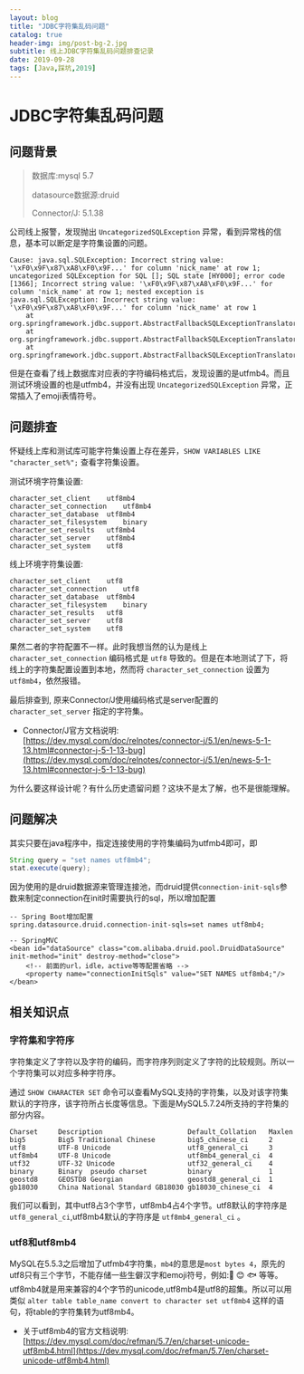 ```yaml
---
layout: blog
title: "JDBC字符集乱码问题"
catalog: true
header-img: img/post-bg-2.jpg
subtitle: 线上JDBC字符集乱码问题排查记录
date: 2019-09-28
tags: [Java,踩坑,2019]
---
```

# JDBC字符集乱码问题

## 问题背景

> 数据库:mysql 5.7
>
> datasource数据源:druid
>
> Connector/J: 5.1.38

公司线上报警，发现抛出 `UncategorizedSQLException` 异常，看到异常栈的信息，基本可以断定是字符集设置的问题。
```
Cause: java.sql.SQLException: Incorrect string value: '\xF0\x9F\x87\xA8\xF0\x9F...' for column 'nick_name' at row 1; uncategorized SQLException for SQL []; SQL state [HY000]; error code [1366]; Incorrect string value: '\xF0\x9F\x87\xA8\xF0\x9F...' for column 'nick_name' at row 1; nested exception is java.sql.SQLException: Incorrect string value: '\xF0\x9F\x87\xA8\xF0\x9F...' for column 'nick_name' at row 1
    at org.springframework.jdbc.support.AbstractFallbackSQLExceptionTranslator.translate(AbstractFallbackSQLExceptionTranslator.java:84)
    at org.springframework.jdbc.support.AbstractFallbackSQLExceptionTranslator.translate(AbstractFallbackSQLExceptionTranslator.java:81)
    at org.springframework.jdbc.support.AbstractFallbackSQLExceptionTranslator.translate(AbstractFallbackSQLExceptionTranslator.java:81)
```
但是在查看了线上数据库对应表的字符编码格式后，发现设置的是utfmb4。而且测试环境设置的也是utfmb4，并没有出现 `UncategorizedSQLException` 异常，正常插入了emoji表情符号。


## 问题排查
怀疑线上库和测试库可能字符集设置上存在差异，`SHOW VARIABLES LIKE "character_set%";` 查看字符集设置。

测试环境字符集设置:

```
character_set_client	utf8mb4
character_set_connection	utf8mb4
character_set_database	utf8mb4
character_set_filesystem	binary
character_set_results	utf8mb4
character_set_server	utf8mb4
character_set_system	utf8
```

线上环境字符集设置:
```
character_set_client	utf8
character_set_connection	utf8
character_set_database	utf8mb4
character_set_filesystem	binary
character_set_results	utf8
character_set_server	utf8
character_set_system	utf8
```
果然二者的字符配置不一样。此时我想当然的认为是线上 `character_set_connection` 编码格式是 `utf8` 导致的。但是在本地测试了下，将线上的字符集配置设置到本地，然而将 `character_set_connection` 设置为 `utf8mb4`，依然报错。

最后排查到, 原来Connector/J使用编码格式是server配置的 `character_set_server` 指定的字符集。
+  Connector/J官方文档说明:  [https://dev.mysql.com/doc/relnotes/connector-j/5.1/en/news-5-1-13.html#connector-j-5-1-13-bug](https://dev.mysql.com/doc/relnotes/connector-j/5.1/en/news-5-1-13.html#connector-j-5-1-13-bug)

为什么要这样设计呢？有什么历史遗留问题？这块不是太了解，也不是很能理解。

## 问题解决
其实只要在java程序中，指定连接使用的字符集编码为utfmb4即可，即

```java
String query = "set names utf8mb4";
stat.execute(query);
```
因为使用的是druid数据源来管理连接池，而druid提供`connection-init-sqls`参数来制定connection在init时需要执行的sql，所以增加配置
```
-- Spring Boot增加配置
spring.datasource.druid.connection-init-sqls=set names utf8mb4;

-- SpringMVC
<bean id="dataSource" class="com.alibaba.druid.pool.DruidDataSource" init-method="init" destroy-method="close">
    <!-- 前面的url，idle，active等等配置省略 -->
    <property name="connectionInitSqls" value="SET NAMES utf8mb4;"/>
</bean>
```

## 相关知识点
### 字符集和字符序
字符集定义了字符以及字符的编码，而字符序列则定义了字符的比较规则。所以一个字符集可以对应多种字符序。

通过 `SHOW CHARACTER SET` 命令可以查看MySQL支持的字符集，以及对该字符集默认的字符序，该字符所占长度等信息。下面是MySQL5.7.24所支持的字符集的部分内容。
```
Charset     Description                     Default_Collation   Maxlen
big5        Big5 Traditional Chinese        big5_chinese_ci     2
utf8        UTF-8 Unicode                   utf8_general_ci     3
utf8mb4     UTF-8 Unicode                   utf8mb4_general_ci  4
utf32       UTF-32 Unicode                  utf32_general_ci    4
binary      Binary  pseudo charset          binary              1
geostd8     GEOSTD8 Georgian                geostd8_general_ci  1
gb18030     China National Standard GB18030 gb18030_chinese_ci  4
```
我们可以看到，其中utf8占3个字节，utf8mb4占4个字节。utf8默认的字符序是`utf8_general_ci`,utf8mb4默认的字符序是 `utf8mb4_general_ci` 。

### utf8和utf8mb4
MySQL在5.5.3之后增加了utfmb4字符集，`mb4`的意思是`most bytes 4`，原先的utf8只有三个字节，不能存储一些生僻汉字和emoji符号，例如:🚗 😊 🐟 等等。utf8mb4就是用来兼容的4个字节的unicode,utf8mb4是utf8的超集。所以可以用类似 `alter table table_name convert to character set utf8mb4` 这样的语句，将table的字符集转为utf8mb4。

+ 关于utf8mb4的官方文档说明: [https://dev.mysql.com/doc/refman/5.7/en/charset-unicode-utf8mb4.html](https://dev.mysql.com/doc/refman/5.7/en/charset-unicode-utf8mb4.html)
